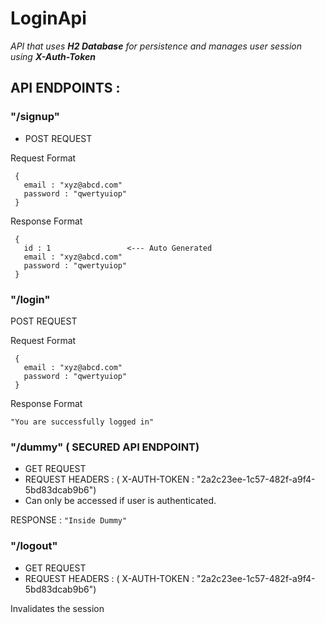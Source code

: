 # LoginApi


*API that uses **H2 Database** for persistence and manages user session using **X-Auth-Token***


## API ENDPOINTS :

### "/signup"
- POST REQUEST

Request Format
   ``` 
    {
      email : "xyz@abcd.com"
      password : "qwertyuiop"
    }
  ```
  
Response Format 
   ``` 
    { 
      id : 1                 <--- Auto Generated
      email : "xyz@abcd.com"
      password : "qwertyuiop"
    }
  ```
  ### "/login"
  POST REQUEST 
  
  Request Format
   ``` 
    {
      email : "xyz@abcd.com"
      password : "qwertyuiop"
    }
  ```
  
Response Format 
   ``` 
   "You are successfully logged in"
  ```
  
  ### "/dummy"  ( SECURED API ENDPOINT)
  
  - GET REQUEST
  - REQUEST HEADERS :   ( X-AUTH-TOKEN : "2a2c23ee-1c57-482f-a9f4-5bd83dcab9b6") 
  - Can only be accessed if user is authenticated.
  
  RESPONSE : 
    ```
    "Inside Dummy"
    ```
   
 ### "/logout"
 
 - GET REQUEST 
 - REQUEST HEADERS :   ( X-AUTH-TOKEN : "2a2c23ee-1c57-482f-a9f4-5bd83dcab9b6") 
 
 Invalidates the session
 
 
 
  
  
  

